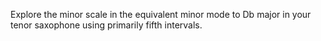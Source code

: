 Explore the minor scale in the equivalent minor mode to Db major in your tenor saxophone using primarily fifth intervals.